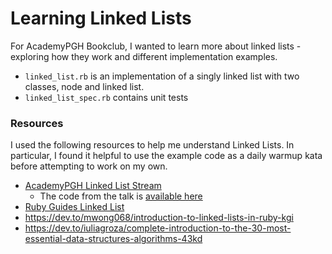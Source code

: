 # Learning Linked Lists

For AcademyPGH Bookclub, I wanted to learn more about linked lists - exploring how they work and different implementation examples.

* `linked_list.rb` is an implementation of a singly linked list with two classes, node and linked list.
* `linked_list_spec.rb` contains unit tests

### Resources
I used the following resources to help me understand Linked Lists. In particular, I found it helpful to use the example code as a daily warmup kata before attempting to work on my own.

* [AcademyPGH Linked List Stream](https://www.twitch.tv/videos/899743456?filter=all&sort=time)
    * The code from the talk is [available here](https://github.com/jeanlange/linked-list-demo)
* [Ruby Guides Linked List](https://www.rubyguides.com/2017/08/ruby-linked-list/)
* https://dev.to/mwong068/introduction-to-linked-lists-in-ruby-kgi
* https://dev.to/iuliagroza/complete-introduction-to-the-30-most-essential-data-structures-algorithms-43kd
